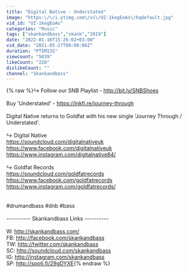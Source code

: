```yaml
---
title: "Digital Native - Understated"
image: "https:\/\/i.ytimg.com\/vi\/UZ-1kogEoAs\/hqdefault.jpg"
vid_id: "UZ-1kogEoAs"
categories: "Music"
tags: ["skankandbass","skank","2019"]
date: "2022-01-16T15:26:02+03:00"
vid_date: "2021-05-27T08:00:06Z"
duration: "PT5M13S"
viewcount: "5039"
likeCount: "220"
dislikeCount: ""
channel: "Skankandbass"
---
```

{% raw %}↪ Follow our SNB Playlist - <a rel="nofollow" target="blank" href="http://bit.ly/SNBShoes">http://bit.ly/SNBShoes</a><br /> <br />Buy 'Understated' - <a rel="nofollow" target="blank" href="https://lnkfi.re/journey-through">https://lnkfi.re/journey-through</a><br /><br />Digital Native returns to Goldfat with his new single 'Journey Through / Understated'.<br /><br />↪ Digital Native<br /><a rel="nofollow" target="blank" href="https://soundcloud.com/digitalnativeuk">https://soundcloud.com/digitalnativeuk</a><br /><a rel="nofollow" target="blank" href="https://www.facebook.com/digitalnativeuk">https://www.facebook.com/digitalnativeuk</a><br /><a rel="nofollow" target="blank" href="https://www.instagram.com/digitalnative84/">https://www.instagram.com/digitalnative84/</a><br /><br />↪ Goldfat Records<br /><a rel="nofollow" target="blank" href="https://soundcloud.com/goldfatrecords">https://soundcloud.com/goldfatrecords</a><br /><a rel="nofollow" target="blank" href="https://www.facebook.com/goldfatrecords">https://www.facebook.com/goldfatrecords</a><br /><a rel="nofollow" target="blank" href="https://www.instagram.com/goldfatrecords/">https://www.instagram.com/goldfatrecords/</a> <br /><br /><br />#drumandbass #dnb #bass<br /><br />---------- Skankandbass Links ----------<br /><br />W: <a rel="nofollow" target="blank" href="http://skankandbass.com/">http://skankandbass.com/</a><br />FB: <a rel="nofollow" target="blank" href="http://facebook.com/skankandbass">http://facebook.com/skankandbass</a><br />TW: <a rel="nofollow" target="blank" href="http://twitter.com/skankandbass">http://twitter.com/skankandbass</a><br />SC: <a rel="nofollow" target="blank" href="http://soundcloud.com/skankandbass">http://soundcloud.com/skankandbass</a><br />IG: <a rel="nofollow" target="blank" href="http://instagram.com/skankandbass">http://instagram.com/skankandbass</a><br />SP: <a rel="nofollow" target="blank" href="http://spoti.fi/29gDYXE">http://spoti.fi/29gDYXE</a>{% endraw %}
